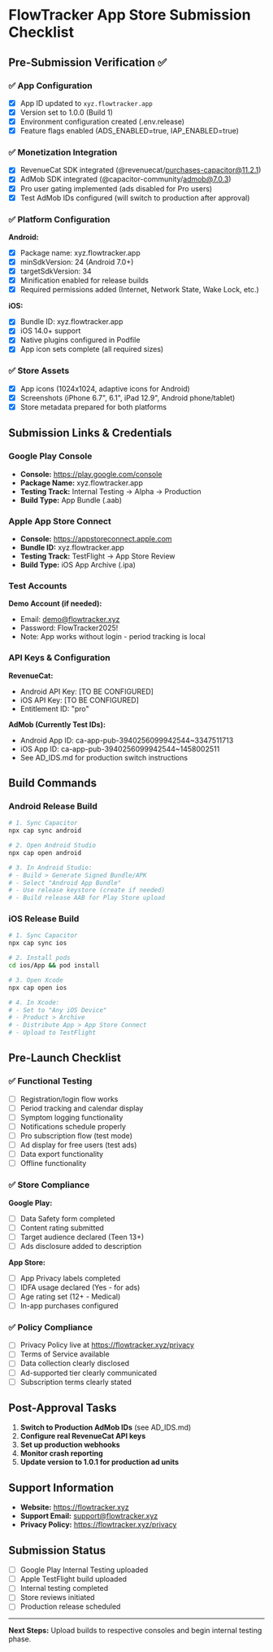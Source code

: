 # FlowTracker App Store Submission Checklist

## Pre-Submission Verification ✅

### ✅ App Configuration
- [x] App ID updated to `xyz.flowtracker.app` 
- [x] Version set to 1.0.0 (Build 1)
- [x] Environment configuration created (.env.release)
- [x] Feature flags enabled (ADS_ENABLED=true, IAP_ENABLED=true)

### ✅ Monetization Integration
- [x] RevenueCat SDK integrated (@revenuecat/purchases-capacitor@11.2.1)
- [x] AdMob SDK integrated (@capacitor-community/admob@7.0.3)
- [x] Pro user gating implemented (ads disabled for Pro users)
- [x] Test AdMob IDs configured (will switch to production after approval)

### ✅ Platform Configuration
**Android:**
- [x] Package name: xyz.flowtracker.app
- [x] minSdkVersion: 24 (Android 7.0+)
- [x] targetSdkVersion: 34
- [x] Minification enabled for release builds
- [x] Required permissions added (Internet, Network State, Wake Lock, etc.)

**iOS:**
- [x] Bundle ID: xyz.flowtracker.app  
- [x] iOS 14.0+ support
- [x] Native plugins configured in Podfile
- [x] App icon sets complete (all required sizes)

### ✅ Store Assets
- [x] App icons (1024x1024, adaptive icons for Android)
- [x] Screenshots (iPhone 6.7", 6.1", iPad 12.9", Android phone/tablet)
- [x] Store metadata prepared for both platforms

## Submission Links & Credentials

### Google Play Console
- **Console:** https://play.google.com/console
- **Package Name:** xyz.flowtracker.app
- **Testing Track:** Internal Testing → Alpha → Production
- **Build Type:** App Bundle (.aab)

### Apple App Store Connect  
- **Console:** https://appstoreconnect.apple.com
- **Bundle ID:** xyz.flowtracker.app
- **Testing Track:** TestFlight → App Store Review
- **Build Type:** iOS App Archive (.ipa)

### Test Accounts
**Demo Account (if needed):**
- Email: demo@flowtracker.xyz
- Password: FlowTracker2025!
- Note: App works without login - period tracking is local

### API Keys & Configuration
**RevenueCat:**
- Android API Key: [TO BE CONFIGURED]
- iOS API Key: [TO BE CONFIGURED]  
- Entitlement ID: "pro"

**AdMob (Currently Test IDs):**
- Android App ID: ca-app-pub-3940256099942544~3347511713
- iOS App ID: ca-app-pub-3940256099942544~1458002511
- See AD_IDS.md for production switch instructions

## Build Commands

### Android Release Build
```bash
# 1. Sync Capacitor
npx cap sync android

# 2. Open Android Studio  
npx cap open android

# 3. In Android Studio:
# - Build > Generate Signed Bundle/APK
# - Select "Android App Bundle" 
# - Use release keystore (create if needed)
# - Build release AAB for Play Store upload
```

### iOS Release Build
```bash
# 1. Sync Capacitor
npx cap sync ios

# 2. Install pods
cd ios/App && pod install

# 3. Open Xcode
npx cap open ios

# 4. In Xcode:
# - Set to "Any iOS Device" 
# - Product > Archive
# - Distribute App > App Store Connect
# - Upload to TestFlight
```

## Pre-Launch Checklist

### ✅ Functional Testing
- [ ] Registration/login flow works
- [ ] Period tracking and calendar display
- [ ] Symptom logging functionality  
- [ ] Notifications schedule properly
- [ ] Pro subscription flow (test mode)
- [ ] Ad display for free users (test ads)
- [ ] Data export functionality
- [ ] Offline functionality

### ✅ Store Compliance
**Google Play:**
- [ ] Data Safety form completed
- [ ] Content rating submitted  
- [ ] Target audience declared (Teen 13+)
- [ ] Ads disclosure added to description

**App Store:**
- [ ] App Privacy labels completed
- [ ] IDFA usage declared (Yes - for ads)
- [ ] Age rating set (12+ - Medical)
- [ ] In-app purchases configured

### ✅ Policy Compliance
- [ ] Privacy Policy live at https://flowtracker.xyz/privacy
- [ ] Terms of Service available
- [ ] Data collection clearly disclosed
- [ ] Ad-supported tier clearly communicated
- [ ] Subscription terms clearly stated

## Post-Approval Tasks

1. **Switch to Production AdMob IDs** (see AD_IDS.md)
2. **Configure real RevenueCat API keys**
3. **Set up production webhooks**  
4. **Monitor crash reporting**
5. **Update version to 1.0.1 for production ad units**

## Support Information

- **Website:** https://flowtracker.xyz
- **Support Email:** support@flowtracker.xyz
- **Privacy Policy:** https://flowtracker.xyz/privacy

## Submission Status
- [ ] Google Play Internal Testing uploaded
- [ ] Apple TestFlight build uploaded
- [ ] Internal testing completed
- [ ] Store reviews initiated
- [ ] Production release scheduled

---
**Next Steps:** Upload builds to respective consoles and begin internal testing phase.